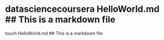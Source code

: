 # datasciencecoursera HelloWorld.md ## This is a markdown file
touch HelloWorld.md ## This is a markdown file
